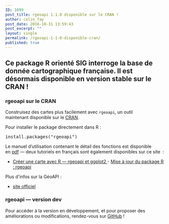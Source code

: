 ```yaml
---
ID: 1099
post_title: rgeoapi 1.1.0 disponible sur le CRAN !
author: colin_fay
post_date: 2016-10-31 13:59:43
post_excerpt: ""
layout: single
permalink: /rgeoapi-1-1-0-disponible-cran/
published: true
---
```

<h2>Ce&nbsp;package R orienté SIG interroge la base de donnée cartographique française. Il est désormais disponible en version stable sur le CRAN !</h2>
<!--more-->
<h3>rgeoapi&nbsp;sur le CRAN</h3>
Construisez des cartes plus facilement&nbsp;avec&nbsp;<code>rgeoapi</code>, un outil maintenant&nbsp;disponible sur le&nbsp;<a href="https://cran.r-project.org/web/packages/rgeoapi/" target="_blank">CRAN</a>.

Pour installer le package directement dans R :
<pre class="{r}">install.packages("rgeoapi")</pre>
Le manuel d’utilisation contenant le détail des fonctions est disponible en&nbsp;<a href="https://cran.r-project.org/web/packages/rgeoapi/rgeoapi.pdf" target="_blank">pdf</a>&nbsp;— deux&nbsp;tutoriels en français sont&nbsp;également disponibles sur ce site&nbsp;&nbsp;:
- <a href="http://colinfay.me/carte-r-rgeoapi-ggplot2/" target="_blank">Créer une carte avec R — rgeoapi et ggplot2
</a>-&nbsp;<a href="http://colinfay.me/rgeoapi-v1/" target="_blank">Mise à jour du package R : rgeoapi</a>

Plus d'infos sur la GéoAPI :
- <a href="https://api.gouv.fr/explorer/geoapi/" target="_blank">site officiel</a>
<h3>rgeoapi&nbsp;— version dev</h3>
Pour accéder à la version en développement, et pour proposer des améliorations ou modifications, rendez-vous sur&nbsp;<a href="https://github.com/ColinFay/rgeoapi" target="_blank">GitHub</a> !
